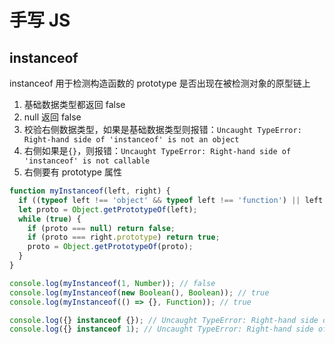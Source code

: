 # 手写 JS

## instanceof

instanceof 用于检测构造函数的 prototype 是否出现在被检测对象的原型链上

1. 基础数据类型都返回 false
2. null 返回 false
3. 校验右侧数据类型，如果是基础数据类型则报错：`Uncaught TypeError: Right-hand side of 'instanceof' is not an object`
4. 右侧如果是`{}`，则报错：`Uncaught TypeError: Right-hand side of 'instanceof' is not callable`
5. 右侧要有 prototype 属性

```js
function myInstanceof(left, right) {
  if ((typeof left !== 'object' && typeof left !== 'function') || left === null) return false;
  let proto = Object.getPrototypeOf(left);
  while (true) {
    if (proto === null) return false;
    if (proto === right.prototype) return true;
    proto = Object.getPrototypeOf(proto);
  }
}

console.log(myInstanceof(1, Number)); // false
console.log(myInstanceof(new Boolean(), Boolean)); // true
console.log(myInstanceof(() => {}, Function)); // true

console.log({} instanceof {}); // Uncaught TypeError: Right-hand side of 'instanceof' is not callable
console.log({} instanceof 1); // Uncaught TypeError: Right-hand side of 'instanceof' is not an object
```

